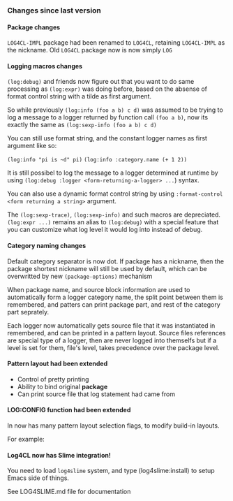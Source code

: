 ### Changes since last version

#### Package changes

`LOG4CL-IMPL` package had been renamed to `LOG4CL`, retaining `LOG4CL-IMPL` as
the nickname. Old `LOG4CL` package now is now simply `LOG`

#### Logging macros changes

`(log:debug)` and friends now figure out that you want to do same
processing as `(log:expr)` was doing before, based on the absense of
format control string with a tilde as first argument.

So while previously `(log:info (foo a b) c d)` was assumed to be trying to
log a message to a logger returned by function call `(foo a b)`, now
its exactly the same as `(log:sexp-info (foo a b) c d)`

You can still use format string, and the constant logger names as first argument
like so:

 `(log:info "pi is ~d" pi)`
 `(log:info :category.name (+ 1 2))`


It is still possibel to log the message to a logger determined at runtime
by using `(log:debug :logger <form-returning-a-logger> ...`) syntax.

You can also use a dynamic format control string by using
`:format-control <form returning a string>` argument.

The `(log:sexp-trace)`, `(log:sexp-info)` and such macros are depreciated.
`(log:expr ...)` remains an alias to `(log:debug)` with a special feature
that you can customize what log level it would log into instead of debug.

#### Category naming changes

  Default category separator is now dot. If package has a nickname, then
  the package shortest nickname will still be used by default, which can
  be overwritted by new `(package-options)` mechanism

  When package name, and source block information are used to automatically
  form a logger category name, the split point between them is remembered,
  and patters can print package part, and rest of the category part seprately.

  Each logger now automatically gets source file that it was
  instantiated in remembered, and can be printed in a pattern
  layout. Source files references are special type of a logger, then
  are never logged into themselfs but if a level is set for them,
  file's level, takes precedence over the package level.

#### Pattern layout had been extended

  - Control of pretty printing
  - Ability to bind original **package**
  - Can print source file that log statement had came from

#### LOG:CONFIG function had been extended 

   In now has many pattern layout selection flags, to modify build-in layouts.

   For example:

#### Log4CL now has Slime integration!

   You need to load `log4slime` system, and type (log4slime:install)
   to setup Emacs side of things.

   See LOG4SLIME.md file for documentation

